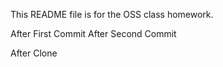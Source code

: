 This README file is for the OSS class homework.

After First Commit
After Second Commit

After Clone

